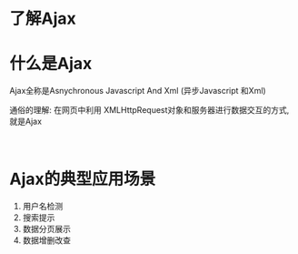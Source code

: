 # 了解Ajax

# 什么是Ajax

Ajax全称是Asnychronous Javascript And Xml (异步Javascript 和Xml)

通俗的理解: 在网页中利用 XMLHttpRequest对象和服务器进行数据交互的方式, 就是Ajax

‍

# Ajax的典型应用场景

1. 用户名检测
2. 搜索提示
3. 数据分页展示
4. 数据增删改查
